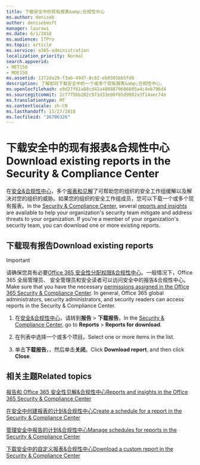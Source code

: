 ```yaml
---
title: 下载安全中的现有报表&amp;合规性中心
ms.author: deniseb
author: denisebmsft
manager: laurawi
ms.date: 6/1/2018
ms.audience: ITPro
ms.topic: article
ms.service: o365-administration
localization_priority: Normal
search.appverid:
- MET150
- MOE150
ms.assetid: 1372da29-f3ab-49d7-8c02-eb9305bb5fd8
description: 了解如何下载安全中的一个或多个现有报表&amp;合规性中心。
ms.openlocfilehash: e9d27f61a88cd42a4808879686605a4c4eb796d4
ms.sourcegitcommit: 2cf7f5bb282c971d33e00f65d9982a3f14aec74e
ms.translationtype: MT
ms.contentlocale: zh-CN
ms.lasthandoff: 11/27/2018
ms.locfileid: "26706326"
---
```

# <a name="download-existing-reports-in-the-security-amp-compliance-center"></a><span data-ttu-id="176ec-103">下载安全中的现有报表&amp;合规性中心</span><span class="sxs-lookup"><span data-stu-id="176ec-103">Download existing reports in the Security &amp; Compliance Center</span></span>

<span data-ttu-id="176ec-p101">在[安全&amp;合规性中心](https://security.microsoft.com)，多个[报表和见解](reports-and-insights-in-security-and-compliance.md)了可帮助您的组织的安全工作组缓解以及解决对您的组织的威胁。如果您的组织的安全工作组成员，您可以下载一个或多个现有报表。</span><span class="sxs-lookup"><span data-stu-id="176ec-p101">In the [Security &amp; Compliance Center](https://security.microsoft.com), several [reports and insights](reports-and-insights-in-security-and-compliance.md) are available to help your organization's security team mitigate and address threats to your organization. If you're a member of your organization's security team, you can download one or more existing reports.</span></span> 
  
## <a name="download-existing-reports"></a><span data-ttu-id="176ec-106">下载现有报告</span><span class="sxs-lookup"><span data-stu-id="176ec-106">Download existing reports</span></span>

> [!IMPORTANT]
> <span data-ttu-id="176ec-p102">请确保您具有必要[Office 365 安全性分配权限&amp;合规性中心](permissions-in-the-security-and-compliance-center.md)。一般情况下，Office 365 全局管理员、 安全管理员和安全读者可以访问安全中的报告&amp;合规性中心。</span><span class="sxs-lookup"><span data-stu-id="176ec-p102">Make sure that you have the necessary [permissions assigned in the Office 365 Security &amp; Compliance Center](permissions-in-the-security-and-compliance-center.md). In general, Office 365 global administrators, security administrators, and security readers can access reports in the Security &amp; Compliance Center.</span></span> 
  
1. <span data-ttu-id="176ec-109">在[安全&amp;合规性中心](https://security.microsoft.com)，请转到**报告** \> **下载报告**。</span><span class="sxs-lookup"><span data-stu-id="176ec-109">In the [Security &amp; Compliance Center](https://security.microsoft.com), go to **Reports** \> **Reports for download**.</span></span>
    
2. <span data-ttu-id="176ec-110">在列表中选择一个或多个项目。</span><span class="sxs-lookup"><span data-stu-id="176ec-110">Select one or more items in the list.</span></span>
    
3. <span data-ttu-id="176ec-111">单击**下载报告**，，然后单击**关闭**。</span><span class="sxs-lookup"><span data-stu-id="176ec-111">Click **Download report**, and then click **Close**.</span></span>
    
## <a name="related-topics"></a><span data-ttu-id="176ec-112">相关主题</span><span class="sxs-lookup"><span data-stu-id="176ec-112">Related topics</span></span>

[<span data-ttu-id="176ec-113">报告和 Office 365 安全性见解&amp;合规性中心</span><span class="sxs-lookup"><span data-stu-id="176ec-113">Reports and insights in the Office 365 Security &amp; Compliance Center</span></span>](reports-and-insights-in-security-and-compliance.md)
  
[<span data-ttu-id="176ec-114">在安全中创建报表的计划&amp;合规性中心</span><span class="sxs-lookup"><span data-stu-id="176ec-114">Create a schedule for a report in the Security &amp; Compliance Center</span></span>](create-a-schedule-for-a-report.md)
  
[<span data-ttu-id="176ec-115">管理安全中报告的计划&amp;合规性中心</span><span class="sxs-lookup"><span data-stu-id="176ec-115">Manage schedules for reports in the Security &amp; Compliance Center</span></span>](manage-schedules-for-multiple-reports.md)
  
[<span data-ttu-id="176ec-116">下载安全中的自定义报表&amp;合规性中心</span><span class="sxs-lookup"><span data-stu-id="176ec-116">Download a custom report in the Security &amp; Compliance Center</span></span>](set-up-and-download-a-custom-report.md)
  

